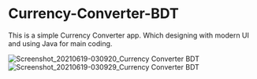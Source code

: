 # Currency-Converter-BDT
This is a simple Currency Converter app. Which designing with modern UI and using Java for main coding. 

![Screenshot_20210619-030920_Currency Converter BDT](https://user-images.githubusercontent.com/85643435/128558192-f045a4da-ed2c-42e4-8fc8-71bbffa7d750.jpg)
![Screenshot_20210619-030929_Currency Converter BDT](https://user-images.githubusercontent.com/85643435/128558220-c156e6a1-4b07-46fc-90b6-2229dfeaecba.jpg)
